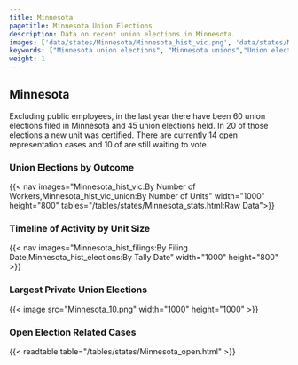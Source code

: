 ```yaml
---
title: Minnesota
pagetitle: Minnesota Union Elections
description: Data on recent union elections in Minnesota.
images: ['data/states/Minnesota/Minnesota_hist_vic.png', 'data/states/Minnesota/Minnesota_hist_size.png', 'data/states/Minnesota/Minnesota_10.png']
keywords: ["Minnesota union elections", "Minnesota unions","Union elections"]
weight: 1
---
```

##  Minnesota

Excluding public employees, in the last year there have been 60 union elections filed in Minnesota and 45 union elections held. In 20 of those elections a new unit was certified. There are currently 14 open representation cases and 10 of are still waiting to vote.

### Union Elections by Outcome
{{< nav images="Minnesota_hist_vic:By Number of Workers,Minnesota_hist_vic_union:By Number of Units" width="1000" height="800" tables="/tables/states/Minnesota_stats.html:Raw Data">}}

### Timeline of Activity by Unit Size
{{< nav images="Minnesota_hist_filings:By Filing Date,Minnesota_hist_elections:By Tally Date" width="1000" height="800" >}}

### Largest Private Union Elections
{{< image src="Minnesota_10.png" width="1000" height="1000"  >}}

### Open Election Related Cases
{{< readtable table="/tables/states/Minnesota_open.html" >}}

